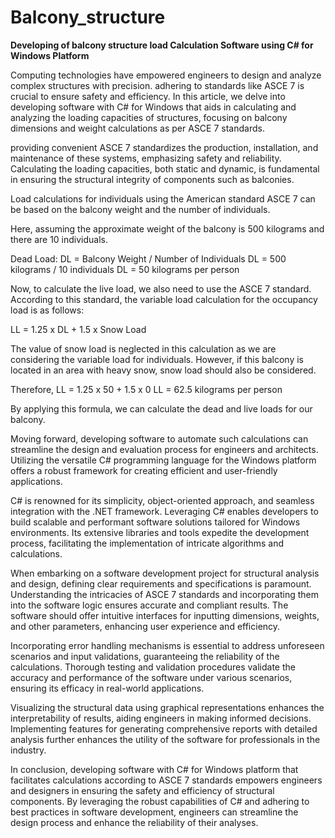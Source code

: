# Balcony_structure


**Developing of balcony structure load Calculation Software using C# for Windows Platform**


Computing technologies have empowered engineers to design and analyze complex structures with precision. adhering to standards like ASCE 7 is crucial to ensure safety and efficiency. In this article, we delve into developing software with C# for Windows that aids in calculating and analyzing the loading capacities of structures, focusing on balcony dimensions and weight calculations as per ASCE 7 standards.

providing convenient  ASCE 7 standardizes the production, installation, and maintenance of these systems, emphasizing safety and reliability. Calculating the loading capacities, both static and dynamic, is fundamental in ensuring the structural integrity of components such as balconies.


Load calculations for individuals using the American standard ASCE 7 can be based on the balcony weight and the number of individuals.

Here, assuming the approximate weight of the balcony is 500 kilograms and there are 10 individuals.

Dead Load:
DL = Balcony Weight / Number of Individuals
DL = 500 kilograms / 10 individuals
DL = 50 kilograms per person

Now, to calculate the live load, we also need to use the ASCE 7 standard. According to this standard, the variable load calculation for the occupancy load is as follows:

LL = 1.25 x DL + 1.5 x Snow Load

The value of snow load is neglected in this calculation as we are considering the variable load for individuals. However, if this balcony is located in an area with heavy snow, snow load should also be considered.

Therefore,
LL = 1.25 x 50 + 1.5 x 0
LL = 62.5 kilograms per person

By applying this formula, we can calculate the dead and live loads for our balcony.


Moving forward, developing software to automate such calculations can streamline the design and evaluation process for engineers and architects. Utilizing the versatile C# programming language for the Windows platform offers a robust framework for creating efficient and user-friendly applications.

C# is renowned for its simplicity, object-oriented approach, and seamless integration with the .NET framework. Leveraging C# enables developers to build scalable and performant software solutions tailored for Windows environments. Its extensive libraries and tools expedite the development process, facilitating the implementation of intricate algorithms and calculations.

When embarking on a software development project for structural analysis and design, defining clear requirements and specifications is paramount. Understanding the intricacies of ASCE 7 standards and incorporating them into the software logic ensures accurate and compliant results. The software should offer intuitive interfaces for inputting dimensions, weights, and other parameters, enhancing user experience and efficiency.

Incorporating error handling mechanisms is essential to address unforeseen scenarios and input validations, guaranteeing the reliability of the calculations. Thorough testing and validation procedures validate the accuracy and performance of the software under various scenarios, ensuring its efficacy in real-world applications.

Visualizing the structural data using graphical representations enhances the interpretability of results, aiding engineers in making informed decisions. Implementing features for generating comprehensive reports with detailed analysis further enhances the utility of the software for professionals in the industry.

In conclusion, developing software with C# for Windows platform that facilitates calculations according to ASCE 7 standards empowers engineers and designers in ensuring the safety and efficiency of structural components. By leveraging the robust capabilities of C# and adhering to best practices in software development, engineers can streamline the design process and enhance the reliability of their analyses.
